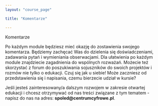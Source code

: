 ```yaml
---
layout: "course_page"

title: "Komentarze"

---
```


<div class="text-center screen-title">
Komentarze
</div>

<div class="screen-content">
  <p>Po każdym module będziesz mieć okazję do zostawienia swojego komentarza. Będziemy zachęcać Was do dzielenia się doświadczeniami, zadawania pytań i wymieniania obserwacjami. Dla ułatwienia po każdym module znajdziecie zagadnienia do wspólnych rozważań. Możecie też skorzystać z forum do poszukiwania sojuszników do swoich projektów i rozmów nie tylko o edukacji. Czuj się jak u siebie! Może zaczniesz od przedstawienia się i napisania, czemu bierzecie udział w kursie?</p> 
<p>Jeśli jesteś zainteresowany/a dalszym rozwojem w zakresie otwartej edukacji i chcesz otrzymywać od nas treści związane z tym tematem - napisz do nas na adres: <strong>spoled@centrumcyfrowe.pl</strong>.</p>

</div> 
